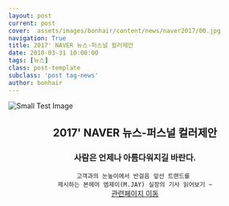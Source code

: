 ```yaml
---
layout: post
current: post
cover:  assets/images/bonhair/content/news/naver2017/00.jpg
navigation: True
title: 2017' NAVER 뉴스-퍼스널 컬러제안
date: 2018-03-31 10:00:00
tags: [뉴스]
class: post-template
subclass: 'post tag-news'
author: bonhair
---
```


<p><img src="{{ site.baseurl }}assets/images/bonhair/content/news/naver2017/01.jpg" alt="Small Test Image" /></p>
<center><h2 id="textlevelsemantics">2017' NAVER 뉴스-퍼스널 컬러제안</h2></center>
<center><h3>사람은 언제나 아름다워지길 바란다.</h3></center>
<center><code>고객과의 눈높이에서 반걸음 앞선 트랜드를 <br>제시하는 본헤어 엠제이(M.JAY) 실장의 기사 읽어보기 ~</code></center>
<center><a href="http://www.nextdaily.co.kr/news/article.html?id=20171020800040">관련페이지 이동</a></center>